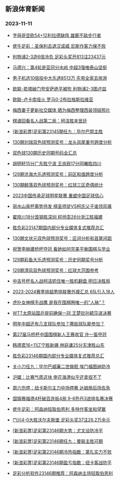 ## 新浪体育新闻 
### 2023-11-11

+ [字母哥空砍54+12利拉德缺阵 雄鹿不敌步行者](https://sports.sina.com.cn/basketball/nba/2023-11-10/doc-imzucazt1011222.shtml)

+ [佬牛足彩：圣保利击退汉诺威 尼斯作客力保不败](https://sports.sina.com.cn/l/2023-11-10/doc-imzuasmy6531390.shtml)

+ [利物浦2-3造6倍冷负 足彩头奖开813注23437元](https://sports.sina.com.cn/l/2023-11-10/doc-imzuasmy6528635.shtml)

+ [马德兴：第4轮是亚冠分水岭 中超3强唯泰山坚挺](https://sports.sina.com.cn/china/2023-11-10/doc-imzuawtu3647992.shtml)

+ [男子机选10倍投中大乐透8513万 先带全家去旅游](https://sports.sina.com.cn/l/2023-11-10/doc-imzuasmx1202768.shtml)

+ [欧联-若塔破门夸安萨绝平被吹 利物浦2-3图卢兹](https://sports.sina.com.cn/g/pl/2023-11-10/doc-imzuasmu6947784.shtml)

+ [欧联-卢卡库哑火 罗马0-2布拉格斯拉维亚](https://sports.sina.com.cn/g/seriea/2023-11-10/doc-imzuasmy6528691.shtml)

+ [梅西妻子更新社交媒体 晒为梅西整理西装领结照片](https://sports.sina.com.cn/global/others/2023-11-10/doc-imzuawtv1097349.shtml)

+ [棋谱回看名人战第二局：柯洁胜芈昱廷](https://sports.sina.com.cn/go/2023-11-10/doc-imzuawtu3661133.shtml)

+ [[新浪彩票]足彩第23145期任九：毕尔巴鄂主胜](https://sports.sina.com.cn/l/2023-11-10/doc-imzuasmu6950749.shtml)

+ [130期刘瑞双色球预测奖号：龙头凤尾重号跨度分析](https://sports.sina.com.cn/l/2023-11-10/doc-imzuawtu3666468.shtml)

+ [双色球130期历史同期号码全汇总](https://sports.sina.com.cn/l/2023-11-10/doc-imzuciiq3483256.shtml)

+ [胡明轩15分广东胜宁波 王岚嵚17分同曦胜四川](https://sports.sina.com.cn/basketball/cba/2023-11-10/doc-imzucyfk5979916.shtml)

+ [129期沧海大乐透预测奖号：前区和值跨度分析](https://sports.sina.com.cn/l/2023-11-10/doc-imzucazs3545481.shtml)

+ [130期鲸落双色球预测奖号：红球三区奇偶统计](https://sports.sina.com.cn/l/2023-11-10/doc-imzuawtu3666638.shtml)

+ [2023中国传承足球明星联赛 重塑中国足球信心](https://sports.sina.com.cn/china/2023-11-10/doc-imzuawts6884250.shtml)

+ [丽水山泉杯蓄势待发 棋圣师徒VS柯氏父子谁领风骚](https://sports.sina.com.cn/go/2023-11-10/doc-imzucprk6648884.shtml)

+ [翟晓川18分首钢胜深圳 程帅澎26分浙江胜福建](https://sports.sina.com.cn/basketball/cba/2023-11-10/doc-imzucyfk5977889.shtml)

+ [胜负彩23147期国内部分专业媒体复式推荐总汇](https://sports.sina.com.cn/l/2023-11-10/doc-imzuciir0937939.shtml)

+ [130期文状元双色球预测奖号：区间分析和首尾间距](https://sports.sina.com.cn/l/2023-11-10/doc-imzuawtu3667328.shtml)

+ [祝贺李赫建桥杯夺冠 看她如何完美平衡围棋与学业](https://sports.sina.com.cn/go/2023-11-10/doc-imzuctxr3647658.shtml)

+ [129期彩鱼大乐透预测奖号：历史同期奖号分析](https://sports.sina.com.cn/l/2023-11-10/doc-imzucazu6333869.shtml)

+ [129期清风双色球预测奖号：红球大范围参考](https://sports.sina.com.cn/l/2023-11-09/doc-imztypns0457393.shtml)

+ [中吉号杯名人战柯洁抓住唯一胜机翻盘 明日决胜局](https://sports.sina.com.cn/go/2023-11-10/doc-imzucprp0855833.shtml)

+ [2023-2024赛季排超男排联赛外援汇总 6队引入18人](https://sports.sina.com.cn/others/volleyball/2023-11-10/doc-imzuctxr3667165.shtml)

+ [虎扑女神棋手战鹰 是我在围棋圈唯一的“人脉”？](https://sports.sina.com.cn/go/2023-11-10/doc-imzuctxt0436353.shtml)

+ [WTT太原站国乒提前确保一冠 王楚钦孙颖莎进决赛](https://sports.sina.com.cn/others/pingpang/2023-11-10/doc-imzucyfp3561580.shtml)

+ [明年中超还有几支球队参加？哪些球队能参加？](https://sports.sina.com.cn/china/2023-11-10/doc-imzuawts6851373.shtml)

+ [第27届马桥杯中国围棋新人王赛收官 许一笛夺冠](https://sports.sina.com.cn/go/2023-11-10/doc-imzuawts6843809.shtml)

+ [韩德君16+11辽宁胜新疆 林庭谦25分天津胜山东](https://sports.sina.com.cn/basketball/cba/2023-11-10/doc-imzucyfi0656103.shtml)

+ [胜负彩23146期国内部分专业媒体复式推荐总汇](https://sports.sina.com.cn/l/2023-11-10/doc-imzuciir0937004.shtml)

+ [关小刀任九：毕尔巴威廉二世做胆 埃门福图纳防冷](https://sports.sina.com.cn/l/2023-11-10/doc-imzuctxr3639590.shtml)

+ [沪媒：比赛气质这块 申花海港似乎还拿捏不了](https://sports.sina.com.cn/china/2023-11-10/doc-imzuawtu3631696.shtml)

+ [周六伤停：纽卡斯尔主力中场停赛 达姆施后场告急](https://sports.sina.com.cn/l/2023-11-10/doc-imzuctxr3636849.shtml)

+ [国锦赛福德4杆破百连扳4局 9-6乔丹3进排名赛决赛](https://sports.sina.com.cn/others/snooker/2023-11-10/doc-imzueepf0541764.shtml)

+ [佬牛足彩：阿森纳轻取伯恩利 多特作客坐和望赢](https://sports.sina.com.cn/l/2023-11-11/doc-imzuezsz3007411.shtml)

+ [门兴4-0大胜沃尔夫斯堡 足彩头奖37注26.2万余元](https://sports.sina.com.cn/l/2023-11-11/doc-imzuezsv0077154.shtml)

+ [[新浪彩票]足彩第23146期大势：尤文设防冷平](https://sports.sina.com.cn/l/2023-11-11/doc-imzuezta9782611.shtml)

+ [[新浪彩票]足彩第23146期任九：曼联主胜可期](https://sports.sina.com.cn/l/2023-11-11/doc-imzuezta9782765.shtml)

+ [[新浪彩票]足彩第23146期冷热指数：蒙扎实力不败](https://sports.sina.com.cn/l/2023-11-11/doc-imzuezsz3006047.shtml)

+ [[新浪彩票]足彩第23146期盈亏指数：纽卡客战防平](https://sports.sina.com.cn/l/2023-11-11/doc-imzuezsv0079521.shtml)

+ [足彩分析软件23146期推荐：阿森纳主场轻取伯恩利](https://sports.sina.com.cn/l/2023-11-11/doc-imzuezsw5402659.shtml)

